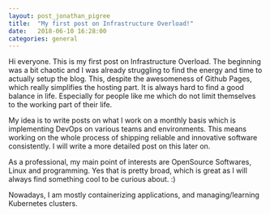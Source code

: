 ```yaml
---
layout: post_jonathan_pigree
title:  "My first post on Infrastructure Overload!"
date:   2018-06-10 16:28:00
categories: general
---
```

Hi everyone. This is my first post on Infrastructure Overload. The beginning was a bit chaotic and I was already struggling to find the energy and time to actually setup the blog.
This, despite the awesomeness of Github Pages, which really simplifies the hosting part. It is always hard to find a good balance in life. Especially for people like me which do not limit themselves to the working part of their life.

My idea is to write posts on what I work on a monthly basis which is implementing DevOps on various teams and environments. This means working on the whole process of shipping reliable and innovative software consistently. I will write a more detailed post on this later on.

As a professional, my main point of interests are OpenSource Softwares, Linux and programming. Yes that is pretty broad, which is great as I will always find something cool to be curious about. :)

Nowadays, I am mostly containerizing applications, and managing/learning Kubernetes clusters.
